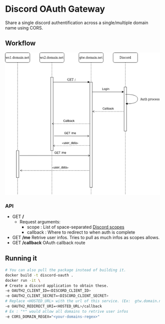 # Discord OAuth Gateway

Share a single discord authentification across a single/multiple domain name using CORS.

## Workflow

![workflow](assets/images/workflow.png)

### API
+ GET **/** 
    + Request arguments:
        + scope : List of space-separated [Discord scopes](https://discord.com/developers/docs/topics/oauth2)
        + callback : Where to redirect to when auth is complete
+ GET **/me** Retrive user infos. Tries to pull as much infos as scopes allows.
+ GET **/callback** OAuth callback route

## Running it
```sh
# You can also pull the package instead of building it.
docker build -t discord-oauth .
docker run -it \
# Create a discord application to obtain these.
-e OAUTH2_CLIENT_ID=<DISCORD_CLIENT_ID>
-e OAUTH2_CLIENT_SECRET=<DISCORD_CLIENT_SECRET>
# Replace <HOSTED_URL> with the url of this service. (Ex:  gtw.domain.net)  
-e OAUTH2_REDIRECT_URI=<HOSTED_URL>/callback
# Ex : "*" would allow all domains to retrive user infos
-e CORS_DOMAIN_REGEX="<your-domains-regex>"
```